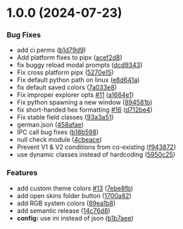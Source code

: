 # 1.0.0 (2024-07-23)


### Bug Fixes

* add ci perms ([b1d79d9](https://github.com/SteamClientHomebrew/Core/commit/b1d79d9091b8e75eee5626ff0bd9fde2b75fe0f9))
* Add platform fixes to pipx ([acef2d8](https://github.com/SteamClientHomebrew/Core/commit/acef2d8716f5279ddb1549489f59ebf182949dcc))
* fix buggy reload modal prompts ([dcd9343](https://github.com/SteamClientHomebrew/Core/commit/dcd934320718c2e8a62d13d6129050a3fd7c7cf8))
* Fix cross platform pipx ([5270e15](https://github.com/SteamClientHomebrew/Core/commit/5270e15b11c4e905032404c0133345d5a13abc01))
* Fix default python path on linux ([e8d641a](https://github.com/SteamClientHomebrew/Core/commit/e8d641ab9a3711dc951da377beda9d23fa7b3731))
* fix default saved colors ([7a033e8](https://github.com/SteamClientHomebrew/Core/commit/7a033e8c1000b909affed5c8191ae7a1bf7e0dbd))
* Fix improper explorer opts [#11](https://github.com/SteamClientHomebrew/Core/issues/11) ([a1664e1](https://github.com/SteamClientHomebrew/Core/commit/a1664e1f9d6c26910b7926238b6277c34d74c4ec))
* Fix python spawning a new window ([894581b](https://github.com/SteamClientHomebrew/Core/commit/894581b6dee0c56c620333a3e5872b9c3245c17d))
* fix short-handed hex formatting [#16](https://github.com/SteamClientHomebrew/Core/issues/16) ([d712be4](https://github.com/SteamClientHomebrew/Core/commit/d712be461b99de214ecfb03e45eae44bfe42e3dc))
* Fix stable field classes ([93a3a51](https://github.com/SteamClientHomebrew/Core/commit/93a3a515c1e935c1659a51e3af68288556ec77b4))
* german.json ([458afae](https://github.com/SteamClientHomebrew/Core/commit/458afae7c2a471fa622e0c8364245e0a54fc8437))
* IPC call bug fixes ([b18b598](https://github.com/SteamClientHomebrew/Core/commit/b18b598278368146526ac229a7f879c0b56d618a))
* null check module ([4cbeace](https://github.com/SteamClientHomebrew/Core/commit/4cbeace884081cc85734c8aa5e029ddb45679b3f))
* Prevent V1 & V2 conditions from co-existing ([f943872](https://github.com/SteamClientHomebrew/Core/commit/f94387265e7b7dfa292b862df229307244a59c76))
* use dynamic classes instead of hardcoding ([5950c25](https://github.com/SteamClientHomebrew/Core/commit/5950c25d5b34caa82a76de01973067d421fe239a))


### Features

* add custom theme colors [#13](https://github.com/SteamClientHomebrew/Core/issues/13) ([7ebe8fb](https://github.com/SteamClientHomebrew/Core/commit/7ebe8fb5b69b4246778ee703d453435fa2115844))
* add open skins folder button ([1700a82](https://github.com/SteamClientHomebrew/Core/commit/1700a82543de49704d7fe6158cfb37ae6d438d70))
* add RGB system colors ([89ea1b8](https://github.com/SteamClientHomebrew/Core/commit/89ea1b801182041d2e4700c077b97374150ead1c))
* add semantic release ([14c76d8](https://github.com/SteamClientHomebrew/Core/commit/14c76d843780c5eab4e9f447c211e034da725591))
* **config:** use ini instead of json ([b1b7aee](https://github.com/SteamClientHomebrew/Core/commit/b1b7aee8aa13efec364ea520998afc01ccd85dc4))
